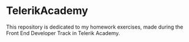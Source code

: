# TelerikAcademy

This repository is dedicated to my homework exercises, made during the Front End Developer Track in Telerik Academy.
